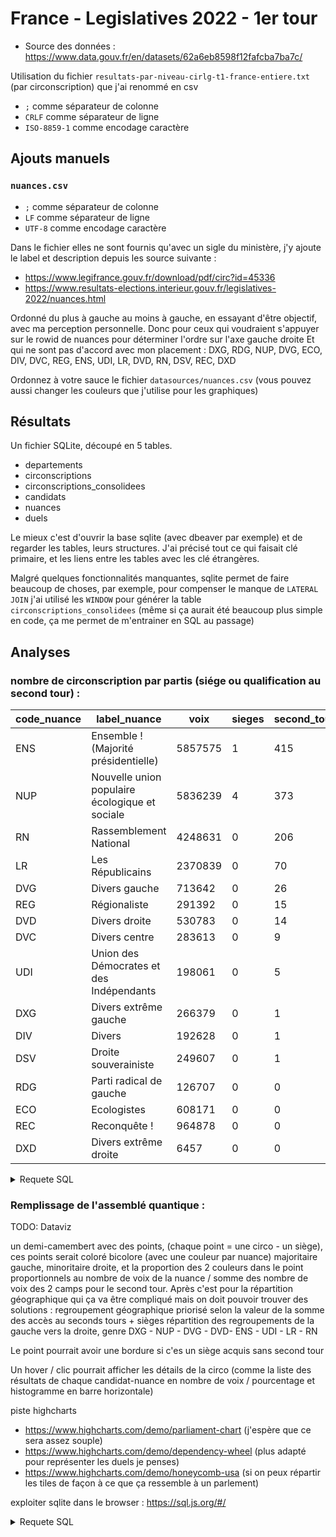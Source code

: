 # France - Legislatives 2022 - 1er tour

- Source des données : https://www.data.gouv.fr/en/datasets/62a6eb8598f12fafcba7ba7c/

Utilisation du fichier `resultats-par-niveau-cirlg-t1-france-entiere.txt` (par circonscription) que j'ai renommé en csv

- `;` comme séparateur de colonne
- `CRLF` comme séparateur de ligne
- `ISO-8859-1` comme encodage caractère

## Ajouts manuels

### `nuances.csv`

- `;` comme séparateur de colonne
- `LF` comme séparateur de ligne
- `UTF-8` comme encodage caractère

Dans le fichier elles ne sont fournis qu'avec un sigle du ministère, j'y ajoute le label et description
depuis les source suivante :

- https://www.legifrance.gouv.fr/download/pdf/circ?id=45336
- https://www.resultats-elections.interieur.gouv.fr/legislatives-2022/nuances.html

Ordonné du plus à gauche au moins à gauche, en essayant d'être objectif, avec ma perception personnelle.
Donc pour ceux qui voudraient s'appuyer sur le rowid de nuances pour déterminer l'ordre sur l'axe gauche droite
Et qui ne sont pas d'accord avec mon placement :
DXG, RDG, NUP, DVG, ECO, DIV, DVC, REG, ENS, UDI, LR, DVD, RN, DSV, REC, DXD

Ordonnez à votre sauce le fichier `datasources/nuances.csv` (vous pouvez aussi changer les couleurs que j'utilise pour les graphiques)

## Résultats

Un fichier SQLite, découpé en 5 tables.

- departements
- circonscriptions
- circonscriptions_consolidees
- candidats
- nuances
- duels

Le mieux c'est d'ouvrir la base sqlite (avec dbeaver par exemple) et de regarder les tables, leurs structures. 
J'ai précisé tout ce qui faisait clé primaire, et les liens entre les tables avec les clé étrangères.

Malgré quelques fonctionnalités manquantes, sqlite permet de faire beaucoup de choses, par exemple,
pour compenser le manque de `LATERAL JOIN` j'ai utilisé les `WINDOW` pour générer la table `circonscriptions_consolidees`
(même si ça aurait été beaucoup plus simple en code, ça me permet de m'entrainer en SQL au passage)

## Analyses

### nombre de circonscription par partis (siége ou qualification au second tour) :

|code_nuance|label_nuance|voix|sieges|second_tour|second_tour_majoritaire|second_tour_minoritaire|
|-----------|------------|----|------|-----------|-----------------------|-----------------------|
|ENS|Ensemble ! (Majorité présidentielle)|5857575|1|415|200|215|
|NUP|Nouvelle union populaire écologique et sociale|5836239|4|373|183|190|
|RN|Rassemblement National|4248631|0|206|110|96|
|LR|Les Républicains|2370839|0|70|41|29|
|DVG|Divers gauche|713642|0|26|14|14|
|REG|Régionaliste|291392|0|15|9|9|
|DVD|Divers droite|530783|0|14|9|6|
|DVC|Divers centre|283613|0|9|3|7|
|UDI|Union des Démocrates et des Indépendants|198061|0|5|1|4|
|DXG|Divers extrême gauche|266379|0|1|0|1|
|DIV|Divers|192628|0|1|1|1|
|DSV|Droite souverainiste|249607|0|1|1|0|
|RDG|Parti radical de gauche|126707|0|0|0|0|
|ECO|Ecologistes|608171|0|0|0|0|
|REC|Reconquête !|964878|0|0|0|0|
|DXD|Divers extrême droite|6457|0|0|0|0|

<details>
<summary>Requete SQL</summary>

```sql
SELECT code_nuance, label_nuance, voix, sieges, second_tour, second_tour_majoritaire, second_tour_minoritaire
FROM nuances
ORDER BY second_tour DESC;
```
</details>

### Remplissage de l'assemblé quantique :

TODO: Dataviz

un demi-camembert avec des points, (chaque point = une circo - un siège), ces points serait coloré bicolore (avec une couleur par nuance) majoritaire gauche, minoritaire droite, et la proportion des 2 couleurs dans le point proportionnels au nombre de voix de la nuance / somme des nombre de voix des 2 camps pour le second tour.
Après c'est pour la répartition géographique qui ça va être compliqué mais on doit pouvoir trouver des solutions :
regroupement géographique priorisé selon la valeur de la somme des accès au seconds tours + sièges
répartition des regroupements de la gauche vers la droite, genre
DXG - NUP - DVG - DVD- ENS - UDI - LR - RN

Le point pourrait avoir une bordure si c'es un siège acquis sans second tour

Un hover / clic pourrait afficher les détails de la circo (comme la liste des résultats de chaque candidat-nuance en nombre de voix / pourcentage et histogramme en barre horizontale)

piste highcharts

- https://www.highcharts.com/demo/parliament-chart (j'espère que ce sera assez souple)
- https://www.highcharts.com/demo/dependency-wheel (plus adapté pour représenter les duels je penses)
- https://www.highcharts.com/demo/honeycomb-usa (si on peux répartir les tiles de façon à ce que ça ressemble à un parlement)

exploiter sqlite dans le browser : https://sql.js.org/#/

<details>
<summary>Requete SQL</summary>

```sql
SELECT *
FROM circonscriptions c
INNER JOIN circonscriptions_consolidees cc
    ON c.code_departement = cc.code_departement
        AND c.code_circonscription  = cc.code_circonscription
INNER JOIN candidats c_maj
    ON cc.code_departement = c_maj.code_departement
        AND cc.code_circonscription = c_maj.code_circonscription
        AND cc.majoritaire_numero_panneau = c_maj.numero_panneau
INNER JOIN nuances n_maj ON c_maj.code_nuance = n_maj.code_nuance
INNER JOIN candidats c_min
    ON cc.code_departement = c_min.code_departement
        AND cc.code_circonscription = c_min.code_circonscription
        AND cc.majoritaire_numero_panneau = c_min.numero_panneau
INNER JOIN nuances n_min ON c_min.code_nuance = n_min.code_nuance;
```
La on a toutes les données de la circo, avec toutes les informations des vainqueurs et la nuance des vaiqueurs.
</details>